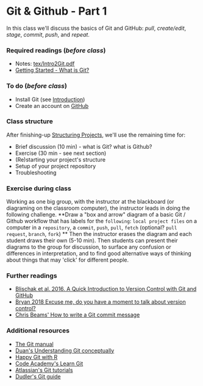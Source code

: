 # Git & Github - Part 1
In this class we'll discuss the basics of Git and GitHub:  _pull_, _create/edit_, _stage_, _commit_, _push_, and _repeat_.

### Required readings (_before class_)
- Notes: [tex/Intro2Git.pdf](tex/Intro2Git.pdf)
- [Getting Started - What is Git?](https://git-scm.com/book/en/v2/Getting-Started-What-is-Git%3F)

### To do (_before class_)
- Install Git (see [Introduction](../Introduction/README.md))
- Create an account on [GitHub](https://github.com)

### Class structure
After finishing-up [Structuring Projects](../StructuredProjects/README.md), we'll use the remaining time for:
- Brief discussion (10 min) - what is Git? what is Github?
- Exercise (30 min - see next section)
- (Re)starting your project's structure
- Setup of your project repository
- Troubleshooting

### Exercise during class
Working as one big group, with the instructor at the blackboard (or diagraming on the classroom computer), the instructor leads in doing the following challenge. **Draw a "box and arrow" diagram of a basic Git / Github workflow that has labels for the `following`: `local project files` on a computer in a `repository`, a `commit`, `push`, `pull`, `fetch` (optional? `pull request`, `branch`, `fork`) ** Then the instructor erases the diagram and each student draws their own (5-10 min). Then students can present their diagrams to the group for discussion, to surface any confusion or differences in interpretation, and to find good alternative ways of thinking about things that may 'click' for different people.

### Further readings
- [Blischak et al. 2016. A Quick Introduction to Version Control with Git and GitHub](../../readings/pdfs/Blischak2016.pdf)
- [Bryan 2018 Excuse me, do you have a moment to talk about version control?](../../readings/pdfs/Bryan2018.pdf)
- [Chris Beams' How to write a Git commit message](https://chris.beams.io/posts/git-commit/)

### Additional resources
- [The Git manual](https://git-scm.com/book/en/v2)
- [Duan's Understanding Git conceptually](https://www.sbf5.com/~cduan/technical/git/)
- [Happy Git with R](https://happygitwithr.com)
- [Code Academy's Learn Git](https://www.codecademy.com/learn/learn-git)
- [Atlassian's Git tutorials](https://www.atlassian.com/git/tutorials)
- [Dudler's Git guide](http://rogerdudler.github.io/git-guide/)
